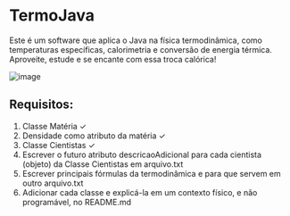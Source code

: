 # TermoJava

Este é um software que aplica o Java na física termodinâmica, como temperaturas específicas, calorimetria e 
conversão de energia térmica. Aproveite, 
estude e se encante com essa troca calórica!

![image](https://www.thoughtco.com/thmb/tD7CFncgWEzdbe7ge7OwL6PeYEg=/768x0/filters:no_upscale():max_bytes(150000):strip_icc():format(webp)/close-up-of-flame-536940503-59b2b3de845b3400107a7f27-5b967c9546e0fb00254ed63b.jpg)

## Requisitos:
1) Classe Matéria ✓
2) Densidade como atributo da matéria ✓
3) Classe Cientistas ✓
4) Escrever o futuro atributo descricaoAdicional para cada cientista (objeto) da Classe Cientistas em arquivo.txt
5) Escrever principais fórmulas da termodinâmica e para que servem em outro arquivo.txt
6) Adicionar cada classe e explicá-la em um contexto físico, e não programável, no README.md